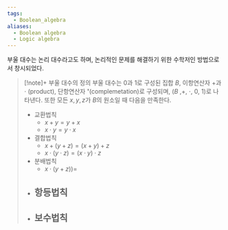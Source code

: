 ```yaml
---
tags:
  - Boolean_algebra
aliases:
  - Boolean algebra
  - Logic algebra
---
```

부울 대수는 논리 대수라고도 하며, 논리적인 문제를 해결하기 위한 수학저인 방법으로서 창시되었다.
> [!note]+ 부울 대수의 정의
> 부울 대수는 0과 1로 구성된 집합 $B$, 이항연산자 +과 $\cdot$ (product), 단항연산자 **'**(complemetation)로 구성되며, ($B$ ,+, $\cdot$, 0, 1)로 나타낸다. 또한 모든 $x, y, z$가 $B$의 원소일 때 다음을 만족한다.
> - 교환법칙
> 	- $x+y=y+x$
> 	- $x\cdot y=y\cdot x$
> - 결합법칙
> 	-  $x+(y+z)=(x+y)+z$
> 	- $x\cdot (y\cdot z)=(x\cdot y)\cdot z$
> - 분배법칙
> 	-  $x\cdot(y+z))=$
> - 항등법칙
> 	-  
> - 보수법칙
> 	-  
